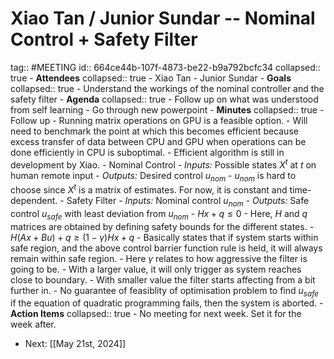 # Xiao Tan / Junior Sundar -- Nominal Control + Safety Filter
tag:: #MEETING
id:: 664ce44b-107f-4873-be22-b9a792bcfc34
collapsed:: true
	- **Attendees**
	  collapsed:: true
		- Xiao Tan
		- Junior Sundar
	- **Goals**
	  collapsed:: true
		- Understand the workings of the nominal controller and the safety filter
	- **Agenda**
	  collapsed:: true
		- Follow up on what was understood from self learning
		- Go through new powerpoint
	- **Minutes**
	  collapsed:: true
		- Follow up
			- Running matrix operations on GPU is a feasible option.
			- Will need to benchmark the point at which this becomes efficient because excess transfer of data between CPU and GPU when operations can be done efficiently in CPU is suboptimal.
			- Efficient algorithm is still in development by Xiao.
		- Nominal Control
			- *Inputs:* Possible states $X^t$ at $t$ on human remote input
			- *Outputs:* Desired control $u_{nom}$
			- $u_{nom}$ is hard to choose since $X^t$ is a matrix of estimates. For now,
			    it is constant and time-dependent.
		- Safety Filter
			- *Inputs:* Nominal control $u_{nom}$
			- *Outputs:* Safe control $u_{safe}$ with least deviation from $u_{nom}$
			- $Hx + q \leq 0$
				- Here, $H$ and $q$ matrices are obtained by defining safety bounds for the different states.
			- $H(Ax + Bu) + q \geq (1 - \gamma) Hx + q$
				- Basically states that if system starts within safe region, and the above control barrier function rule is held, it will always remain within safe region.
				- Here $\gamma$ relates to how aggressive the filter is going to be.
					- With a larger value, it will only trigger as system reaches close to boundary.
					- With smaller value the filter starts affecting from a bit further in.
			- No guarantee of feasiblity of optimisation problem to find $u_{safe}$ if the equation of quadratic programming fails, then the system is aborted.
	- **Action Items**
	  collapsed:: true
		- No meeting for next week. Set it for the week after.
- Next: [[May 21st, 2024]]